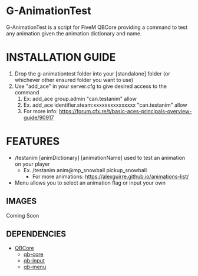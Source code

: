 # G-AnimationTest

G-AnimationTest is a script for FiveM QBCore providing a command to test any animation given the animation dictionary and name.

<h1>INSTALLATION GUIDE</h1>

1. Drop the g-animationtest folder into your [standalone] folder (or whichever other ensured folder you want to use)
2. Use "add_ace" in your server.cfg to give desired access to the command
    1. Ex: add_ace group.admin "can.testanim" allow
    2. Ex. add_ace identifier.steam:xxxxxxxxxxxxxxx "can.testanim" allow
    3. For more info: https://forum.cfx.re/t/basic-aces-principals-overview-guide/90917

<h1>FEATURES</h1>

- /testanim [animDictionary] [animationName] used to test an animation on your player
    - Ex. /testanim anim@mp_snowball pickup_snowball
      - For more animations: https://alexguirre.github.io/animations-list/
- Menu allows you to select an animation flag or input your own

**IMAGES**
-----
Coming Soon

**DEPENDENCIES**
-----
- [QBCore](https://github.com/qbcore-framework)
    - [qb-core](https://github.com/qbcore-framework/qb-core)
    - [qb-input](https://github.com/qbcore-framework/qb-input)
    - [qb-menu](https://github.com/qbcore-framework/qb-menu)